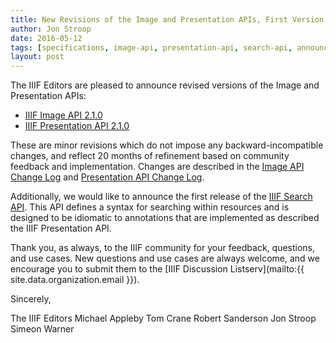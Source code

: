 ```yaml
---
title: New Revisions of the Image and Presentation APIs, First Version of Search API Released
author: Jon Stroop
date: 2016-05-12
tags: [specifications, image-api, presentation-api, search-api, announcements]
layout: post
---
```


The IIIF Editors are pleased to announce revised versions of the Image and Presentation APIs:

 * [IIIF Image API 2.1.0][image21]
 * [IIIF Presentation API 2.1.0][prezi21]

These are minor revisions which do not impose any backward-incompatible changes, and reflect 20 months of refinement based on community feedback and implementation. Changes are described in the [Image API Change Log][image21-changes] and [Presentation API Change Log][prezi21-changes].

Additionally, we would like to announce the first release of the [IIIF Search API][search10]. This API defines a syntax for searching within resources and is designed to be idiomatic to annotations that are implemented as described the IIIF Presentation API.

Thank you, as always, to the IIIF community for your feedback, questions, and use cases. New questions and use cases are always welcome, and we encourage you to submit them to the [IIIF Discussion Listserv](mailto:{{ site.data.organization.email }}).

Sincerely,

The IIIF Editors
Michael Appleby
Tom Crane
Robert Sanderson
Jon Stroop
Simeon Warner

[search10]: /api/search/1.0/ "Search API v1.0"
[image21]: /api/image/2.1/ "Image API v2.1"
[image21-changes]: /api/image/2.1/change-log/ "Image API v2.1 Change Log"
[prezi21]: /api/presentation/2.1/ "Presentation API v2.1"
[prezi21-changes]: /api/presentation/2.1/change-log/ "Presentation API v2.1 Change Log"
